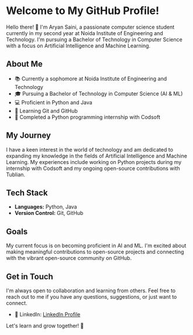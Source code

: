 # Welcome to My GitHub Profile!

Hello there! 👋 I'm Aryan Saini, a passionate computer science student currently in my second year at Noida Institute of Engineering and Technology. I'm pursuing a Bachelor of Technology in Computer Science with a focus on Artificial Intelligence and Machine Learning.

## About Me

- 📚 Currently a sophomore at Noida Institute of Engineering and Technology
- 🎓 Pursuing a Bachelor of Technology in Computer Science (AI & ML)
- 💻 Proficient in Python and Java
- 🌱 Learning Git and GitHub
- 💼 Completed a Python programming internship with Codsoft


## My Journey

I have a keen interest in the world of technology and am dedicated to expanding my knowledge in the fields of Artificial Intelligence and Machine Learning. My experiences include working on Python projects during my internship with Codsoft and my ongoing open-source contributions with Tublian.

## Tech Stack

- **Languages:** Python, Java
- **Version Control:** Git, GitHub

## Goals

My current focus is on becoming proficient in AI and ML. I'm excited about making meaningful contributions to open-source projects and connecting with the vibrant open-source community on GitHub.

## Get in Touch

I'm always open to collaboration and learning from others. Feel free to reach out to me if you have any questions, suggestions, or just want to connect.


- 💬 LinkedIn: [LinkedIn Profile](https://www.linkedin.com/in/aryan-saini-0a4505264/)

Let's learn and grow together! 🚀

<!--
**aryanoutlaw/aryanoutlaw** is a ✨ _special_ ✨ repository because its `README.md` (this file) appears on your GitHub profile.

Here are some ideas to get you started:

- 🔭 I’m currently working on ...
- 🌱 I’m currently learning ...
- 👯 I’m looking to collaborate on ...
- 🤔 I’m looking for help with ...
- 💬 Ask me about ...
- 📫 How to reach me: ...
- 😄 Pronouns: ...
- ⚡ Fun fact: ...
-->

